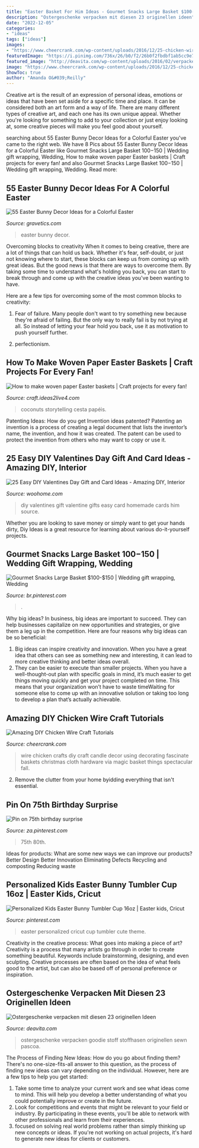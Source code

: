 ```yaml
---
title: "Easter Basket For Him Ideas - Gourmet Snacks Large Basket $100-$150"
description: "Ostergeschenke verpacken mit diesen 23 originellen ideen"
date: "2022-12-05"
categories:
- "ideas"
tags: ["ideas"]
images:
- "https://www.cheercrank.com/wp-content/uploads/2016/12/25-chicken-wire-craft-ideas.jpg"
featuredImage: "https://i.pinimg.com/736x/26/b0/f2/26b0f2fbdbf1ab5cc9e7d87fd6d73d5c.jpg"
featured_image: "http://deavita.com/wp-content/uploads/2016/02/verpacken-ostergeschenke-stoff-hase-basteln-bunt-akzente.jpeg"
image: "https://www.cheercrank.com/wp-content/uploads/2016/12/25-chicken-wire-craft-ideas.jpg"
ShowToc: true
author: "Amanda O&#039;Reilly"
---
```



Creative art is the result of an expression of personal ideas, emotions or ideas that have been set aside for a specific time and place. It can be considered both an art form and a way of life. There are many different types of creative art, and each one has its own unique appeal. Whether you're looking for something to add to your collection or just enjoy looking at, some creative pieces will make you feel good about yourself.

	

		
searching about 55 Easter Bunny Decor Ideas for a Colorful Easter you've came to the right web. We have 8 Pics about 55 Easter Bunny Decor Ideas for a Colorful Easter like Gourmet Snacks Large Basket $100-$150 | Wedding gift wrapping, Wedding, How to make woven paper Easter baskets | Craft projects for every fan! and also Gourmet Snacks Large Basket $100-$150 | Wedding gift wrapping, Wedding. Read more:
		
    
## 55 Easter Bunny Decor Ideas For A Colorful Easter

<img loading=lazy src="https://www.gravetics.com/wp-content/uploads/2017/03/happyspring-firstdayofspring-springtime-bunnies-easter-easterdecor-easterbunny.jpg" onerror="this.onerror=null;this.src='https://tse4.mm.bing.net/th?id=OIP.-1R9A16H4QxE4PZbUKL1zQHaFj&amp;pid=15.1';" alt="55 Easter Bunny Decor Ideas for a Colorful Easter">

_Source: gravetics.com_

>easter bunny decor. 

	

Overcoming blocks to creativity
When it comes to being creative, there are a lot of things that can hold us back. Whether it's fear, self-doubt, or just not knowing where to start, these blocks can keep us from coming up with great ideas.
But the good news is that there are ways to overcome them. By taking some time to understand what's holding you back, you can start to break through and come up with the creative ideas you've been wanting to have.

Here are a few tips for overcoming some of the most common blocks to creativity:

1. Fear of failure. Many people don't want to try something new because they're afraid of failing. But the only way to really fail is by not trying at all. So instead of letting your fear hold you back, use it as motivation to push yourself further.

2. perfectionism.

    
## How To Make Woven Paper Easter Baskets | Craft Projects For Every Fan!

<img loading=lazy src="https://craft.ideas2live4.com/wp-content/uploads/sites/4/2016/03/Woven-Paper-Easter-Basket-Samples-07.jpg" onerror="this.onerror=null;this.src='https://tse3.mm.bing.net/th?id=OIP.qDIocPWXU320DICY8SpCMAHaJ3&amp;pid=15.1';" alt="How to make woven paper Easter baskets | Craft projects for every fan!">

_Source: craft.ideas2live4.com_

>coconuts storytelling cesta papéis. 

	

Patenting Ideas: How do you get Invention ideas patented?
Patenting an invention is a process of creating a legal document that lists the inventor’s name, the invention, and how it was created. The patent can be used to protect the invention from others who may want to copy or use it.

    
## 25 Easy DIY Valentines Day Gift And Card Ideas - Amazing DIY, Interior

<img loading=lazy src="http://www.woohome.com/wp-content/uploads/2014/02/DIY-Valentine-s-day-gifts-cards-12.jpg" onerror="this.onerror=null;this.src='https://tse3.mm.bing.net/th?id=OIP.C0CFA9iDbvPnx2VPY7zLiwHaJ4&amp;pid=15.1';" alt="25 Easy DIY Valentines Day Gift and Card Ideas - Amazing DIY, Interior">

_Source: woohome.com_

>diy valentines gift valentine gifts easy card homemade cards him source. 

	

Whether you are looking to save money or simply want to get your hands dirty, Diy Ideas is a great resource for learning about various do-it-yourself projects.

    
## Gourmet Snacks Large Basket $100-$150 | Wedding Gift Wrapping, Wedding

<img loading=lazy src="https://i.pinimg.com/736x/7e/57/b0/7e57b0839f112ab77469f7a171e5865a.jpg" onerror="this.onerror=null;this.src='https://tse2.mm.bing.net/th?id=OIP.2cXKmMjEP43iaEBQ2l7_7gHaJ3&amp;pid=15.1';" alt="Gourmet Snacks Large Basket $100-$150 | Wedding gift wrapping, Wedding">

_Source: br.pinterest.com_

>. 

	

Why big ideas?
In business, big ideas are important to succeed. They can help businesses capitalize on new opportunities and strategies, or give them a leg up in the competition. Here are four reasons why big ideas can be so beneficial: 
1) Big ideas can inspire creativity and innovation. When you have a great idea that others can see as something new and interesting, it can lead to more creative thinking and better ideas overall. 
2) They can be easier to execute than smaller projects. When you have a well-thought-out plan with specific goals in mind, it’s much easier to get things moving quickly and get your project completed on time. This means that your organization won’t have to waste timeWaiting for someone else to come up with an innovative solution or taking too long to develop a plan that’s actually achievable.

    
## Amazing DIY Chicken Wire Craft Tutorials

<img loading=lazy src="https://www.cheercrank.com/wp-content/uploads/2016/12/25-chicken-wire-craft-ideas.jpg" onerror="this.onerror=null;this.src='https://tse1.mm.bing.net/th?id=OIP.GjIzP3VmyZkfzGpTs6mdpAHaLH&amp;pid=15.1';" alt="Amazing DIY Chicken Wire Craft Tutorials">

_Source: cheercrank.com_

>wire chicken crafts diy craft candle decor using decorating fascinate baskets christmas cloth hardware via magic basket things spectacular fall. 

	

2. Remove the clutter from your home byidding everything that isn't essential.

    
## Pin On 75th Birthday Surprise

<img loading=lazy src="https://i.pinimg.com/736x/d8/68/35/d86835aa7c0690d5dde2daa6db2cd262.jpg" onerror="this.onerror=null;this.src='https://tse3.mm.bing.net/th?id=OIP.LOebthK18_Qm9o4MfN027wHaKU&amp;pid=15.1';" alt="Pin on 75th birthday surprise">

_Source: za.pinterest.com_

>75th 80th. 

	

Ideas for products: What are some new ways we can improve our products?
Better Design
Better Innovation
Eliminating Defects
Recycling and composting
Reducing waste

    
## Personalized Kids Easter Bunny Tumbler Cup 16oz | Easter Kids, Cricut

<img loading=lazy src="https://i.pinimg.com/736x/26/b0/f2/26b0f2fbdbf1ab5cc9e7d87fd6d73d5c.jpg" onerror="this.onerror=null;this.src='https://tse4.mm.bing.net/th?id=OIP.krIiS-2SFgOs9KUInWp71QHaIW&amp;pid=15.1';" alt="Personalized Kids Easter Bunny Tumbler Cup 16oz | Easter kids, Cricut">

_Source: pinterest.com_

>easter personalized cricut cup tumbler cute theme. 

	

Creativity in the creative process: What goes into making a piece of art?
Creativity is a process that many artists go through in order to create something beautiful. Keywords include brainstorming, designing, and even sculpting. Creative processes are often based on the idea of what feels good to the artist, but can also be based off of personal preference or inspiration.

    
## Ostergeschenke Verpacken Mit Diesen 23 Originellen Ideen

<img loading=lazy src="http://deavita.com/wp-content/uploads/2016/02/verpacken-ostergeschenke-stoff-hase-basteln-bunt-akzente.jpeg" onerror="this.onerror=null;this.src='https://tse2.mm.bing.net/th?id=OIP.CWN95uGu1rIkFJVC-G2NvAHaLH&amp;pid=15.1';" alt="Ostergeschenke verpacken mit diesen 23 originellen Ideen">

_Source: deavita.com_

>ostergeschenke verpacken goodie stoff stoffhasen originellen sewn pascoa. 

	

The Process of Finding New Ideas: How do you go about finding them?
There's no one-size-fits-all answer to this question, as the process of finding new ideas can vary depending on the individual. However, here are a few tips to help you get started: 
1. Take some time to analyze your current work and see what ideas come to mind. This will help you develop a better understanding of what you could potentially improve or create in the future. 
2. Look for competitions and events that might be relevant to your field or industry. By participating in these events, you'll be able to network with other professionals and learn from their experiences. 
3. focused on solving real world problems rather than simply thinking up new concepts or ideas. If you're not working on actual projects, it's hard to generate new ideas for clients or customers. 

